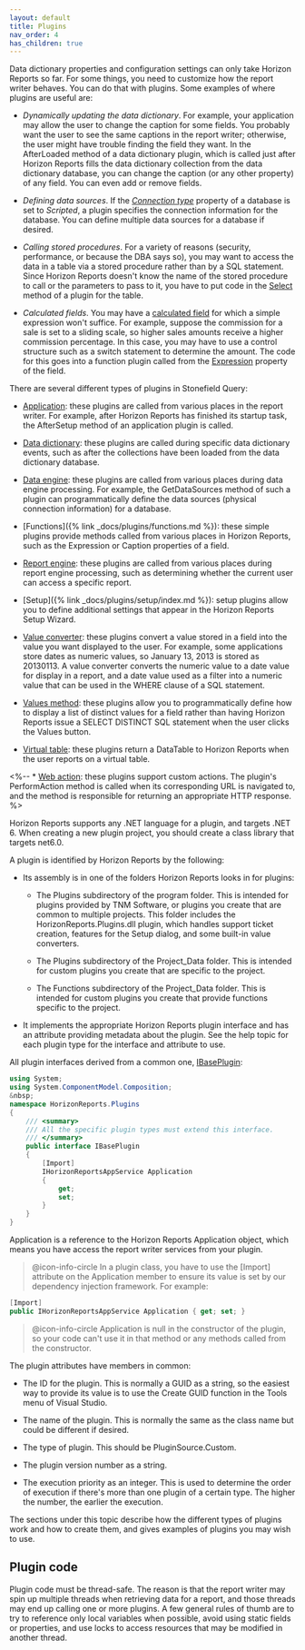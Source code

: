 ```yaml
---
layout: default
title: Plugins
nav_order: 4
has_children: true
---
```


Data dictionary properties and configuration settings can only take Horizon Reports so far. For some things, you need to customize how the report writer behaves. You can do that with plugins. Some examples of where plugins are useful are:

* *Dynamically updating the data dictionary*. For example, your application may allow the user to change the caption for some fields. You probably want the user to see the same captions in the report writer; otherwise, the user might have trouble finding the field they want. In the AfterLoaded method of a data dictionary plugin, which is called just after Horizon Reports fills the data dictionary collection from the data dictionary database, you can change the caption (or any other property) of any field. You can even add or remove fields.

* *Defining data sources*. If the [*Connection type*](vfps://Topic/_0PR0V3L9G) property of a database is set to *Scripted*, a plugin specifies the connection information for the database. You can define multiple data sources for a database if desired.

* *Calling stored procedures*. For a variety of reasons (security, performance, or because the DBA says so), you may want to access the data in a table via a stored procedure rather than by a SQL statement. Since Horizon Reports doesn't know the name of the stored procedure to call or the parameters to pass to it, you have to put code in the [Select](vfps://Topic/_3QV0W6BRP) method of a plugin for the table.

* *Calculated fields*. You may have a [calculated field](vfps://Topic/_0U10UENKF) for which a simple expression won't suffice. For example, suppose the commission for a sale is set to a sliding scale, so higher sales amounts receive a higher commission percentage. In this case, you may have to use a control structure such as a switch statement to determine the amount. The code for this goes into a function plugin called from the [Expression](vfps://Topic/_0OY0TQXLS) property of the field.

There are several different types of plugins in Stonefield Query:

* [Application](vfps://Topic/_0SK0XF365): these plugins are called from various places in the report writer. For example, after Horizon Reports has finished its startup task, the AfterSetup method of an application plugin is called.

* [Data dictionary](vfps://Topic/_3QV0S4C5Y): these plugins are called during specific data dictionary events, such as after the collections have been loaded from the data dictionary database.

* [Data engine](vfps://Topic/_0SK0XH4QO): these plugins are called from various places during data engine processing. For example, the GetDataSources method of such a plugin can programmatically define the data sources (physical connection information) for a database.

* [Functions]({% link _docs/plugins/functions.md %}): these simple plugins provide methods called from various places in Horizon Reports, such as the Expression or Caption properties of a field.

* [Report engine](vfps://Topic/_3X70PTD6Y): these plugins are called from various places during report engine processing, such as determining whether the current user can access a specific report.

* [Setup]({% link _docs/plugins/setup/index.md %}): setup plugins allow you to define additional settings that appear in the Horizon Reports Setup Wizard.

* [Value converter](vfps://Topic/_3QW0PG1T9): these plugins convert a value stored in a field into the value you want displayed to the user. For example, some applications store dates as numeric values, so January 13, 2013 is stored as 20130113. A value converter converts the numeric value to a date value for display in a report, and a date value used as a filter into a numeric value that can be used in the WHERE clause of a SQL statement.

* [Values method](vfps://Topic/_3QW0STVGI): these plugins allow you to programmatically define how to display a list of distinct values for a field rather than having Horizon Reports issue a SELECT DISTINCT SQL statement when the user clicks the Values button.

* [Virtual table](vfps://Topic/_3QV0SA9WN): these plugins return a DataTable to Horizon Reports when the user reports on a virtual table.

<%-- * [Web action](vfps://Topic/_4HB0YOSS0): these plugins support custom actions. The plugin's PerformAction method is called when its corresponding URL is navigated to, and the method is responsible for returning an appropriate HTTP response. %>

Horizon Reports supports any .NET language for a plugin, and targets .NET 6.  When creating a new plugin project, you should create a class library that targets net6.0.

A plugin is identified by Horizon Reports by the following:

* Its assembly is in one of the folders Horizon Reports looks in for plugins:

    * The Plugins subdirectory of the program folder. This is intended for plugins provided by TNM Software, or plugins you create that are common to multiple projects. This folder includes the HorizonReports.Plugins.dll plugin, which handles support ticket creation, features for the Setup dialog, and some built-in value converters.

    * The Plugins subdirectory of the Project_Data folder. This is intended for custom plugins you create that are specific to the project.

    * The Functions subdirectory of the Project_Data folder. This is intended for custom plugins you create that provide functions specific to the project.

* It implements the appropriate Horizon Reports plugin interface and has an attribute providing metadata about the plugin. See the help topic for each plugin type for the interface and attribute to use.

All plugin interfaces derived from a common one, [IBasePlugin](VFPS://Topic/_42110PV9P):

```csharp
using System;
using System.ComponentModel.Composition;
&nbsp;
namespace HorizonReports.Plugins
{
    /// <summary>
    /// All the specific plugin types must extend this interface.
    /// </summary>
    public interface IBasePlugin
    {
		[Import]
        IHorizonReportsAppService Application
        {
            get;
            set;
        }
    }
}
```

Application is a reference to the Horizon Reports Application object, which means you have access the report writer services from your plugin.

> @icon-info-circle In a plugin class, you have to use the [Import] attribute on the Application member to ensure its value is set by our dependency injection framework. For example:
```csharp
[Import]
public IHorizonReportsAppService Application { get; set; }
```

> @icon-info-circle Application is null in the constructor of the plugin, so your code can't use it in that method or any methods called from the constructor.

The plugin attributes have members in common:

* The ID for the plugin. This is normally a GUID as a string, so the easiest way to provide its value is to use the Create GUID function in the Tools menu of Visual Studio.

* The name of the plugin. This is normally the same as the class name but could be different if desired.

* The type of plugin. This should be PluginSource.Custom.

* The plugin version number as a string.

* The execution priority as an integer. This is used to determine the order of execution if there's more than one plugin of a certain type. The higher the number, the earlier the execution.

The sections under this topic describe how the different types of plugins work and how to create them, and gives examples of plugins you may wish to use.

## Plugin code
Plugin code must be thread-safe. The reason is that the report writer may spin up multiple threads when retrieving data for a report, and those threads may end up calling one or more plugins. A few general rules of thumb are to try to reference only local variables when possible, avoid using static fields or properties, and use locks to access resources that may be modified in another thread.
